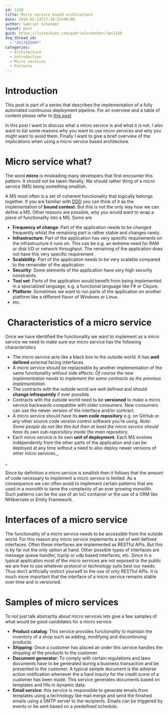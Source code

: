 ```yaml
---
id: 1150
title: Micro service based architecture
date: 2016-01-23T17:34:53+00:00
author: Gabriel Schenker
layout: post
guid: https://lostechies.com/gabrielschenker/?p=1150
dsq_thread_id:
  - "4517615897"
categories:
  - Architecture
  - introduction
  - Micro services
  - Patterns
---
```

# Introduction

This post is part of a series that describes the implementation of a fully automated continuous deployment pipeline. For an overview and a table of content please refer to [this post](https://lostechies.com/gabrielschenker/2016/01/23/implementing-a-cicd-pipeline/ "Implementing a CI/CD pipeline").

In this post I want to discuss what a micro service is and what it is not. I also want to list some reasons why you want to use micro services and why you might want to avoid them. Finally I want to give a brief overview of the implications when using a micro service based architecture.

# Micro service what?

The word **micro** is misleading many developers that first encounter this pattern. It should not be taken literally. We should rather thing of a micro service (MS) being something smallish.

A MS most often is a set of coherent functionality that logically belongs together. If you are familiar with [DDD](https://lostechies.com/gabrielschenker/2015/04/16/ddd-revisited/ "DDD revisited") you can think of it as the implementation of **bound context**. But this is not the only way how we can define a MS. Other reasons are possible, why you would want to wrap a piece of functionality into a MS. Some are

  * **Frequency of change**: Part of the application needs to be changed frequently whilst the remaining part is rather stable and changes rarely.
  * **Infrastructure**: Part of the application has very specific requirements on the infrastructure it runs on. This can be e.g. an extreme need for RAM or disk I/O or network throughput. The remaining of the application does not have this very specific requirement.
  * **Scalability**: Part of the application needs to be very scalable compared to the remainder of the application
  * **Security**: Some elements of the application have very high security constraints.
  * **Tool set**: Parts of the application would benefit from being implemented in a specialized language, e.g. a functional language like F# or Clojure.
  * **Platform**: Sometimes we want to run parts of the application on another platform like a different flavor of Windows or Linux.
  * etc.

#  Characteristics of a micro service

Once we have identified the functionality we want to implement as a micro service we need to make sure our micro service has the following characteristics

  * The micro service acts like a black box to the outside world. It has **well defined** external facing interfaces.
  * A micro service should be replaceable by another implementation of the same functionality without side effects. _Of course the new implementation needs to implement the same contracts as the previous implementation._
  * The contracts with the outside world are well defined and should **change infrequently** if ever possible.
  * Contracts with the outside world need to be **versioned** to make a micro service backwards compatible with older consumers. New consumers can use the newer version of the interface and/or contract.
  * A micro service should have its **own code repository** e.g. on GitHub or any other source code version control software you&#8217;re using. _Note: Some people do not like this but then at least the micro service should have its own sub-reporsitory inside the main repository._
  * Each micro service is its own **unit of deployment**. Each MS evolves independently from the other parts of the application and can be deployed at any time without a need to also deploy newer versions of other micro services._
  
_ 

Since by definition a micro service is smallish then it follows that the amount of code necessary to implement a micro service is limited. As a consequence we can often avoid to implement certain patterns that are used in a monolith to tame the complexity of an ever growing monolith. Such patterns can be the use of an IoC container or the use of a ORM like NHibernate or Entity Framework.

# Interfaces of a micro service

The functionality of a micro service needs to be accessible from the outside world. For this reason any micro service implements a set of well defined interfaces. Often these interfaces are implemented as RESTful APIs. But this is by far not the only option at hand. Other possible types of interfaces are message queue handler, tcp/ip or udp based interfaces, etc. Since in a typical application most of the micro services are not exposed to the public we are free to use whatever protocol or technology suits best our needs. Thus don&#8217;t artificially restrict yourself to the use of only RESTful APIs. It is much more important that the interface of a micro service remains stable over time and is versioned.

# Samples of micro services

To not just talk abstractly about micro services lets give a few samples of what would be good candidates for a micro service

  * **Product catalog**: This service provides functionality to maintain the inventory of a shop such as adding, modifying and discontinuing products.
  * **Shipping**: Once a customer has placed an order this service handles the shipping of the products to the customer.
  * **Document generator**: To comply with certain regulations and laws documents have to be generated during a business transaction and be presented to the customer. A typical sample document is the adverse action notification whenever the a hard inquiry for the credit score of a customer has been made. This service generates documents based on templates and fills in dynamic data.
  * **Email service**: this service is responsible to generate emails from templates using a technology like mail merge and send the finished emails using a SMTP server to the recipients. Emails can be triggered by events or be sent based on a predefined schedule.